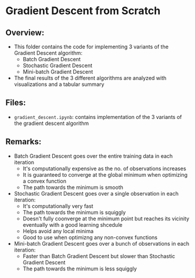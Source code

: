 # Gradient Descent from Scratch

## Overview:
- This folder contains the code for implementing 3 variants of the Gradient Descent algorithm:
  - Batch Gradient Descent
  - Stochastic Gradient Descent
  - Mini-batch Gradient Descent
- The final results of the 3 different algorithms are analyzed with visualizations and a tabular summary

## Files:
- `gradient_descent.ipynb`: contains implementation of the 3 variants of the gradient descent algorithm

## Remarks:
- Batch Gradient Descent goes over the entire training data in each iteration
  - It's computationally expensive as the no. of observations increases
  - It is guaranteed to converge at the global minimum when optimizing a convex function
  - The path towards the minimum is smooth
- Stochastic Gradient Descent goes over a single observation in each iteration:
  - It's computationally very fast
  - The path towards the minimum is squiggly
  - Doesn't fully coonverge at the minimum point but reaches its vicinity eventually with a good learning shcedule
  - Helps avoid any local minima
  - Good to use when optimizng any non-convex functions
- Mini-batch Gradient Descent goes over a bunch of observations in each iteration:
  - Faster than Batch Gradient Descent but slower than Stochastic Gradient Descent
  - The path towards the minimum is less squiggly
